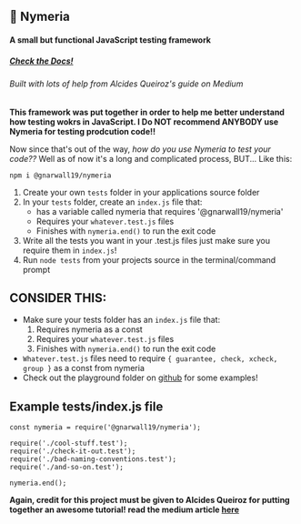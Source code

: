 ## :wolf: Nymeria
#### A small but functional JavaScript testing framework
##### [Check the Docs!](https://gnarwall19.github.io/nymeria/)
###### Built with lots of help from Alcides Queiroz's guide on Medium

**This framework was put together in order to help me better understand how testing wokrs in JavaScript. I Do NOT recommend ANYBODY use Nymeria for testing prodcution code!!**

Now since that's out of the way, *how do you use Nymeria to test your code??*
Well as of now it's a long and complicated process, BUT... Like this:

`npm i @gnarwall19/nymeria`

1. Create your own `tests` folder in your applications source folder
2. In your `tests` folder, create an `index.js` file that:
    - has a variable called nymeria that requires '@gnarwall19/nymeria'
    - Requires your `whatever.test.js` files
    - Finishes with `nymeria.end()` to run the exit code
3. Write all the tests you want in your .test.js files just make sure you require them in `index.js`!
4. Run `node tests` from your projects source in the terminal/command prompt

## CONSIDER THIS: ##

- Make sure your tests folder has an `index.js` file that:
    1. Requires nymeria as a const
    2. Requires your `whatever.test.js` files
    3. Finishes with `nymeria.end()` to run the exit code
- `Whatever.test.js` files need to require `{ guarantee, check, xcheck, group }` as a const from nymeria
- Check out the playground folder on [github](https://github.com/Gnarwall19/nymeria) for some examples!

## Example tests/index.js file ##

```
const nymeria = require('@gnarwall19/nymeria');

require('./cool-stuff.test');
require('./check-it-out.test');
require('./bad-naming-conventions.test');
require('./and-so-on.test');

nymeria.end();
```

**Again, credit for this project must be given to Alcides Queiroz for putting together an awesome tutorial! read the medium article [here](https://medium.freecodecamp.org/learnbydiy-how-to-create-a-javascript-unit-testing-framework-from-scratch-c94e0ba1c57a)**
